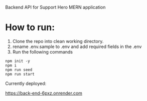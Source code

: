 Backend API for Support Hero MERN application

# How to run:

1. Clone the repo into clean working directory.
2. rename .env.sample to .env and add required fields in the .env
3. Run the following commands

```
npm init -y
npm i
npm run seed
npm run start
```

Currently deployed:

https://back-end-6pxz.onrender.com